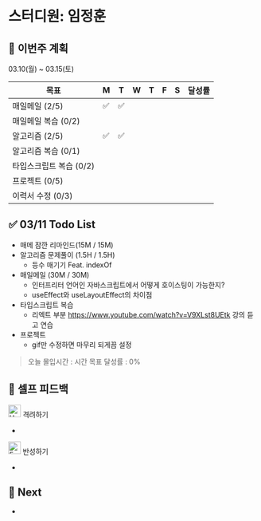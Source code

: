 # 스터디원: 임정훈

## 🚀 이번주 계획

03.10(월) ~ 03.15(토)

| 목표                    | M   | T   | W   | T   | F   | S   | 달성률 |
| ----------------------- | --- | --- | --- | --- | --- | --- | ------ |
| 매일메일 (2/5)          | ✅  | ✅  |     |     |     |     |        |
| 매일메일 복습 (0/2)     |     |     |     |     |     |     |        |
| 알고리즘 (2/5)          | ✅  | ✅  |     |     |     |     |        |
| 알고리즘 복습 (0/1)     |     |     |     |     |     |     |        |
| 타입스크립트 복습 (0/2) |     |     |     |     |     |     |        |
| 프로젝트 (0/5)          |     |     |     |     |     |     |        |
| 이력서 수정 (0/3)       |     |     |     |     |     |     |        |

## ✅ 03/11 Todo List

- 매메 잠깐 리마인드(15M / 15M)
- 알고리즘 문제풀이 (1.5H / 1.5H)
  - 등수 매기기 Feat. indexOf
- 매일메일 (30M / 30M)
  - 인터프리터 언어인 자바스크립트에서 어떻게 호이스팅이 가능한지?
  - useEffect와 useLayoutEffect의 차이점
- 타입스크립트 복습
  - 리엑트 부분 https://www.youtube.com/watch?v=V9XLst8UEtk 강의 듣고 연습
- 프로젝트
  - gif만 수정하면 마무리 되게끔 설정

> 오늘 몰입시간 : 시간
> 목표 달성률 : 0%

## 🎉 셀프 피드백

<img src="https://raw.githubusercontent.com/Tarikul-Islam-Anik/Animated-Fluent-Emojis/master/Emojis/Smilies/Hugging%20Face.png" alt="Hugging Face" width="25" height="25"> 격려하기</img>

-

<img src="https://raw.githubusercontent.com/Tarikul-Islam-Anik/Animated-Fluent-Emojis/master/Emojis/Smilies/Face%20with%20Monocle.png" alt="Face with Monocle" width="25" height="25"> 반성하기</img>

-

## 🌱 Next

-
